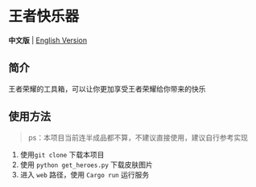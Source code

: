 # 王者快乐器
**中文版** | [English Version](README-EN.md)

## 简介
王者荣耀的工具箱，可以让你更加享受王者荣耀给你带来的快乐

## 使用方法
> ps：本项目当前连半成品都不算，不建议直接使用，建议自行参考实现
1. 使用`git clone` 下载本项目
2. 使用 `python get_heroes.py` 下载皮肤图片
3. 进入 `web` 路径，使用 `Cargo run` 运行服务



